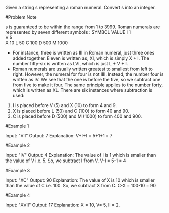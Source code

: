 Given a string s representing a roman numeral. Convert s into an integer.

#Problem Note

s is guaranteed to be within the range from 1 to 3999.
Roman numerals are represented by seven different symbols :
SYMBOL       VALUE
I             1            
V             5            
X             10
L             50
C             100
D             500
M             1000    

- For instance, three is written as III in Roman numeral, just three ones added together. Eleven is written as, XI, which is simply X + I. The number fifty-six is written as LVI, which is just L + V + I.
- Roman numerals are usually written greatest to smallest from left to right. However, the numeral for four is not IIII. Instead, the number four is written as IV. We see that the one is before the five, so we subtract one from five to make it four. The same principle applies to the number forty, which is written as XL. There are six instances where subtraction is used:
1. I is placed before V (5) and X (10) to form 4 and 9.
2. X is placed before L (50) and C (100) to form 40 and 90.
3. C is placed before D (500) and M (1000) to form 400 and 900.

#Example 1

Input: "VII" 
Output: 7
Explanation: V+I+I = 5+1+1 = 7

#Example 2

Input: "IV" 
Output: 4 
Explanation: The value of I is 1 which is smaller than the value of V i.e. 5. So, we subtract I from V. V-I = 5-1 = 4

#Example 3

Input: "XC" 
Output: 90
Explanation: The value of X is 10 which is smaller than the value of C i.e. 100. So, we subtract X from C. C-X = 100-10 = 90

#Example 4

Input: "XVII" 
Output: 17
Explanation: X = 10, V= 5, II = 2.
